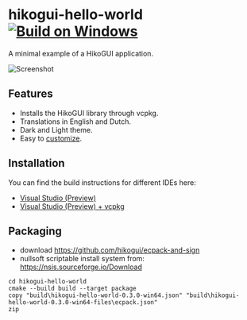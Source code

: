 hikogui-hello-world [![Build on Windows](https://github.com/hikogui/hikogui-hello-world/actions/workflows/build-on-windows.yml/badge.svg)](https://github.com/hikogui/hikogui-hello-world/actions/workflows/build-on-win64.yml)
====================
A minimal example of a HikoGUI application.


![Screenshot](docs/media/screenshot-20210218.gif)

Features
--------
 - Installs the HikoGUI library through vcpkg.
 - Translations in English and Dutch.
 - Dark and Light theme.
 - Easy to [customize](docs/customize.md).

Installation
------------
You can find the build instructions for different IDEs here:
 - [Visual Studio (Preview)](docs/build_with_visual_studio.md)
 - [Visual Studio (Preview) + vcpkg](docs/build_with_visual_studio_and_vcpkg.md)

Packaging
---------

 - download https://github.com/hikogui/ecpack-and-sign
 - nullsoft scriptable install system from: <https://nsis.sourceforge.io/Download>

```
cd hikogui-hello-world
cmake --build build --target package
copy "build\hikogui-hello-world-0.3.0-win64.json" "build\hikogui-hello-world-0.3.0-win64-files\ecpack.json"
zip 
```

